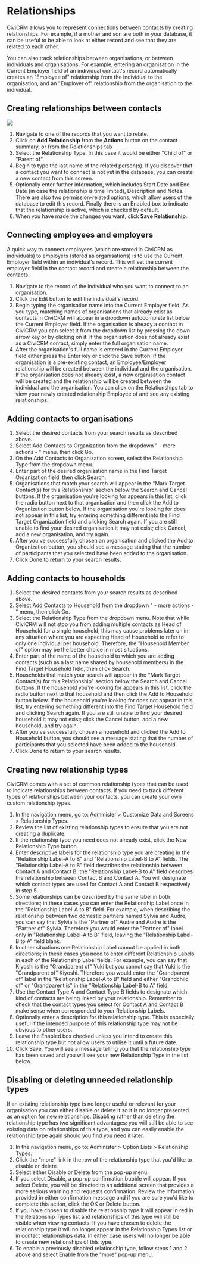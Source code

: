 Relationships
=============

CiviCRM allows you to represent connections between contacts by creating
relationships. For example, if a mother and son are both in your
database, it can be useful to be able to look at either record and see
that they are related to each other.

You can also track relationships between organisations, or between
individuals and organisations. For example, entering an organisation in
the Current Employer field of an individual contact's record
automatically creates an "Employee of" relationship from the individual
to the organisation, and an "Employer of" relationship from the
organisation to the individual.

Creating relationships between contacts
---------------------------------------

![](/img/4.5%20Add%20Relationship.png)

1.  Navigate to one of the records that you want to relate.
2.  Click on **Add Relationship** from the **Actions** button on the
    contact summary, or from the Relationships tab
3.  Select the Relationship Type. In this case it would be either "Child
    of" or "Parent of".
4.  Begin to type the last name of the related person(s). If you
    discover that a contact you want to connect is not yet in the
    database, you can create a new contact from this screen.
5.  Optionally enter further information, which includes Start Date and
    End Date (in case the relationship is time limited), Description and
    Notes. There are also two permission-related options, which allow
    users of the database to edit this record. Finally there is an
    Enabled box to indicate that the relationship is active, which is
    checked by default.
6.  When you have made the changes you want, click **Save
    Relationship**.

Connecting employees and employers
----------------------------------

A quick way to connect employees (which are stored in CiviCRM as
individuals) to employers (stored as organisations) is to use the
Current Employer field within an individual's record. This will set the
current employer field in the contact record and create a relationship
between the contacts.

1.  Navigate to the record of the individual who you want to connect to
    an organisation.
2.  Click the Edit button to edit the individual's record.
3.  Begin typing the organisation name into the Current Employer field.
    As you type, matching names of organisations that already exist as
    contacts in CiviCRM will appear in a dropdown autocomplete list
    below the Current Employer field. If the organisation is already a
    contact in CiviCRM you can select it from the dropdown list by
    pressing the down arrow key or by clicking on it. If the
    organisation does not already exist as a CiviCRM contact, simply
    enter the full organisation name.
4.  After the organisation's full name is entered in the Current
    Employer field either press the Enter key or click the Save button.
    If the organisation is a pre-existing contact, an Employee/Employer
    relationship will be created between the individual and the
    organisation. If the organisation does not already exist, a new
    organisation contact will be created and the relationship will be
    created between the individual and the organisation. You can click
    on the Relationships tab to view your newly created relationship
    Employee of and see any existing relationships.

Adding contacts to organisations
--------------------------------

1.  Select the desired contacts from your search results as described
    above.
2.  Select Add Contacts to Organization from the dropdown " - more
    actions - " menu, then click Go.
3.  On the Add Contacts to Organization screen, select the Relationship
    Type from the dropdown menu.
4.  Enter part of the desired organisation name in the Find Target
    Organization field, then click Search.
5.  Organisations that match your search will appear in the "Mark Target
    Contact(s) for this Relationship" section below the Search and
    Cancel buttons. If the organisation you're looking for appears in
    this list, click the radio button next to that organisation and then
    click the Add to Organization button below. If the organisation
    you're looking for does not appear in this list, try entering
    something different into the Find Target Organization field and
    clicking Search again. If you are still unable to find your desired
    organisation it may not exist; click Cancel, add a new organisation,
    and try again.
6.  After you've successfully chosen an organisation and clicked the Add
    to Organization button, you should see a message stating that the
    number of participants that you selected have been added to the
    organisation.
7.  Click Done to return to your search results.

Adding contacts to households
-----------------------------

1.  Select the desired contacts from your search results as described
    above.
2.  Select Add Contacts to Household from the dropdown " - more actions - " menu, then click Go.
3.  Select the Relationship Type from the dropdown menu. Note that while
    CiviCRM will not stop you from adding multiple contacts as Head of
    Household for a single household, this may cause problems later on
    in any situation where you are expecting Head of Household to refer
    to only one individual per household. Therefore, the "Household
    Member of" option may be the better choice in most situations.
4.  Enter part of the name of the household to which you are adding
    contacts (such as a last name shared by household members) in the
    Find Target Household field, then click Search.
5.  Households that match your search will appear in the "Mark Target
    Contact(s) for this Relationship" section below the Search and
    Cancel buttons. If the household you're looking for appears in this
    list, click the radio button next to that household and then click
    the Add to Household button below. If the household you're looking
    for does not appear in this list, try entering something different
    into the Find Target Household field and clicking Search again. If
    you are still unable to find your desired household it may not
    exist; click the Cancel button, add a new household, and try again.
6.  After you've successfully chosen a household and clicked the Add to
    Household button, you should see a message stating that the number
    of participants that you selected have been added to the household.
7.  Click Done to return to your search results. 

Creating new relationship types
-------------------------------

CiviCRM comes with a set of common relationship types that can be
    used to indicate relationships between contacts. If you need to
    track different types of relationships between your contacts, you
    can create your own custom relationship types.
1.  In the navigation menu, go to: Administer > Customize Data and
    Screens > Relationship Types.
3.  Review the list of existing relationship types to ensure that you
    are not creating a duplicate.
4.  If the relationship type you need does not already exist, click the
    New Relationship Type button.
5.  Enter descriptive labels for the relationship type you are creating
    in the "Relationship Label-A to B" and "Relationship Label-B to A"
    fields. The "Relationship Label-A to B" field describes the
    relationship between Contact A and Contact B; the "Relationship
    Label-B to A" field describes the relationship between Contact B and
    Contact A. You will designate which contact types are used for
    Contact A and Contact B respectively in step 5.
6.  Some relationships can be described by the same label in both
    directions; in these cases you can enter the Relationship Label once
    in the "Relationship Label-A to B" field. For example, when
    describing the relationship between two domestic partners named
    Sylvia and Audre, you can say that Sylvia is the "Partner of" Audre
    and Audre is the "Partner of" Sylvia. Therefore you would enter the
    "Partner of" label only in "Relationship Label-A to B" field,
    leaving the "Relationship Label-B to A" field blank.
7.  In other situations one Relationship Label cannot be applied in both
    directions; in these cases you need to enter different Relationship
    Labels in each of the Relationship Label fields. For example, you
    can say that Kiyoshi is the "Grandparent of" Yuki but you cannot say
    that Yuki is the "Grandparent of" Kiyoshi. Therefore you would enter
    the "Grandparent of" label in the "Relationship Label-A to B" field
    and either "Grandchild of" or "Grandparent is" in the "Relationship
    Label-B to A" field.
8.  Use the Contact Type A and Contact Type B fields to designate which
    kind of contacts are being linked by your relationship. Remember to
    check that the contact types you select for Contact A and Contact B
    make sense when corresponded to your Relationship Labels.
9.  Optionally enter a description for this relationship type. This is
    especially useful if the intended purpose of this relationship type
    may not be obvious to other users.
10. Leave the Enabled box checked unless you intend to create this
    relationship type but not allow users to utilise it until a future
    date.
11. Click Save. You will see a message telling you that the relationship
    type has been saved and you will see your new Relationship Type in
    the list below.


Disabling or deleting unneeded relationship types
-------------------------------------------------

If an existing relationship type is no longer useful or relevant for
your organisation you can either disable or delete it so it is no longer
presented as an option for new relationships. Disabling rather than
deleting the relationship type has two significant advantages: you will
still be able to see existing data on relationships of this type, and
you can easily enable the relationship type again should you find you
need it later.

1.  In the navigation menu, go to: Administer > Option Lists >
    Relationship Types.
2.  Click the "more" link in the row of the relationship type that you'd
    like to disable or delete.
3.  Select either Disable or Delete from the pop-up menu.
4.  If you select Disable, a pop-up confirmation bubble will appear. If
    you select Delete, you will be directed to an additional screen that
    provides a more serious warning and requests confirmation. Review
    the information provided in either confirmation message and if you
    are sure you'd like to complete this action, click the OK or Delete
    button.
5.  If you have chosen to disable the relationship type it will appear
    in red in the Relationship Types list and relationships of this type
    will still be visible when viewing contacts. If you have chosen to
    delete the relationship type it will no longer appear in the
    Relationship Types list or in contact relationships data. In either
    case users will no longer be able to create new relationships of
    this type.
6.  To enable a previously disabled relationship type, follow steps 1
    and 2 above and select Enable from the "more" pop-up menu.

